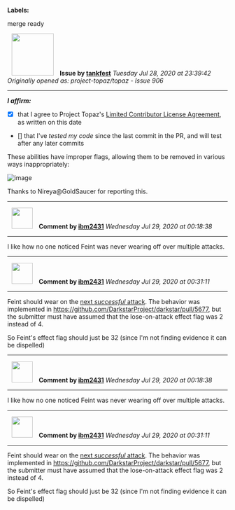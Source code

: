 **Labels:**

merge ready



<a href="https://github.com/tankfest"><img src="https://avatars1.githubusercontent.com/u/37684138?v=4" width="96" height="96" hspace="10"></img></a> **Issue by [tankfest](https://github.com/tankfest)**
_Tuesday Jul 28, 2020 at 23:39:42_
_Originally opened as: project-topaz/topaz - Issue 906_

----

<!-- place 'x' mark between square [] brackets to affirm: -->
**_I affirm:_**
- [x] that I agree to Project Topaz's [Limited Contributor License Agreement](http://project-topaz.com/blob/release/CONTRIBUTOR_AGREEMENT.md), as written on this date
- [] that I've _tested my code_ since the last commit in the PR, and will test after any later commits

These abilities have improper flags, allowing them to be removed in various ways inappropriately:
![image](https://user-images.githubusercontent.com/37684138/88739875-84fb1f80-d0f0-11ea-830e-a0d068a038d8.png)

Thanks to Nireya@GoldSaucer for reporting this.



----
<a href="https://github.com/ibm2431"><img src="https://avatars3.githubusercontent.com/u/13112942?v=4" width="48" height="48" hspace="10"></img></a> **Comment by [ibm2431](https://github.com/ibm2431)**
_Wednesday Jul 29, 2020 at 00:18:38_

----

I like how no one noticed Feint was never wearing off over multiple attacks.


----
<a href="https://github.com/ibm2431"><img src="https://avatars3.githubusercontent.com/u/13112942?v=4" width="48" height="48" hspace="10"></img></a> **Comment by [ibm2431](https://github.com/ibm2431)**
_Wednesday Jul 29, 2020 at 00:31:11_

----

Feint should wear on the [next _successful_ attack](https://ffxiclopedia.fandom.com/wiki/Feint). The behavior was implemented in https://github.com/DarkstarProject/darkstar/pull/5677, but the submitter must have assumed that the lose-on-attack effect flag was 2 instead of 4.

So Feint's effect flag should just be 32 (since I'm not finding evidence it can be dispelled)


----
<a href="https://github.com/ibm2431"><img src="https://avatars3.githubusercontent.com/u/13112942?v=4" width="48" height="48" hspace="10"></img></a> **Comment by [ibm2431](https://github.com/ibm2431)**
_Wednesday Jul 29, 2020 at 00:18:38_

----

I like how no one noticed Feint was never wearing off over multiple attacks.


----
<a href="https://github.com/ibm2431"><img src="https://avatars3.githubusercontent.com/u/13112942?v=4" width="48" height="48" hspace="10"></img></a> **Comment by [ibm2431](https://github.com/ibm2431)**
_Wednesday Jul 29, 2020 at 00:31:11_

----

Feint should wear on the [next _successful_ attack](https://ffxiclopedia.fandom.com/wiki/Feint). The behavior was implemented in https://github.com/DarkstarProject/darkstar/pull/5677, but the submitter must have assumed that the lose-on-attack effect flag was 2 instead of 4.

So Feint's effect flag should just be 32 (since I'm not finding evidence it can be dispelled)
